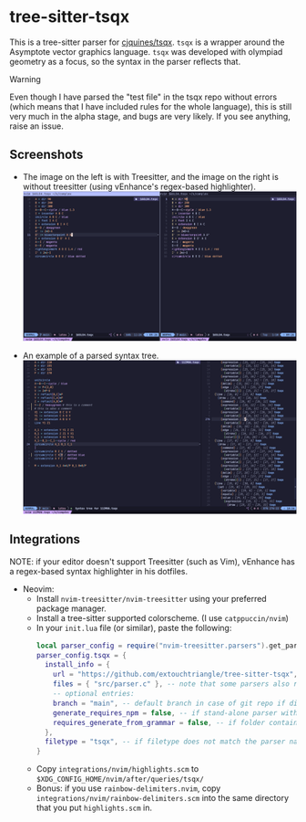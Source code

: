 # tree-sitter-tsqx

This is a tree-sitter parser for
[cjquines/tsqx](https://github.com/cjquines/tsqx).
`tsqx` is a wrapper around the Asymptote
vector graphics language.
`tsqx` was developed with olympiad geometry as a focus,
so the syntax in the parser reflects that.

> [!WARNING]
> Even though I have parsed the "test file" in the tsqx repo without errors
> (which means that I have included rules for the whole language),
> this is still very much in the alpha stage, and bugs are very likely.
> If you see anything, raise an issue.

## Screenshots

- The image on the left is with Treesitter, and the image on the right is
  without treesitter (using vEnhance's regex-based highlighter).
  ![comparison](https://github.com/extouchtriangle/tree-sitter-tsqx/blob/main/demo.png?raw=true)

- An example of a parsed syntax tree.
  ![tree](https://github.com/extouchtriangle/tree-sitter-tsqx/blob/main/tree.png?raw=true)

## Integrations

NOTE: if your editor doesn't support Treesitter (such as Vim),
vEnhance has a regex-based syntax highlighter in his dotfiles.

- Neovim:
  - Install `nvim-treesitter/nvim-treesitter` using
    your preferred package manager.
  - Install a tree-sitter supported colorscheme.
    (I use `catppuccin/nvim`)
  - In your `init.lua` file (or similar),
    paste the following:
    ```lua
    local parser_config = require("nvim-treesitter.parsers").get_parser_configs()
    parser_config.tsqx = {
      install_info = {
        url = "https://github.com/extouchtriangle/tree-sitter-tsqx", -- local path or git repo
        files = { "src/parser.c" }, -- note that some parsers also require src/scanner.c or src/scanner.cc
        -- optional entries:
        branch = "main", -- default branch in case of git repo if different from master
        generate_requires_npm = false, -- if stand-alone parser without npm dependencies
        requires_generate_from_grammar = false, -- if folder contains pre-generated src/parser.c
      },
      filetype = "tsqx", -- if filetype does not match the parser name
    }
    ```
  - Copy `integrations/nvim/highlights.scm` to
    `$XDG_CONFIG_HOME/nvim/after/queries/tsqx/`
  - Bonus: if you use `rainbow-delimiters.nvim`,
    copy `integrations/nvim/rainbow-delimiters.scm`
    into the same directory that you put `highlights.scm` in.
